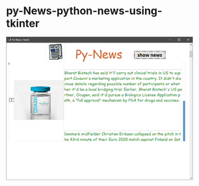 # py-News-python-news-using-tkinter
<img src="https://raw.githubusercontent.com/Rohitw3code/py-News-python-news-using-tkinter/master/newsimage.PNG" />
